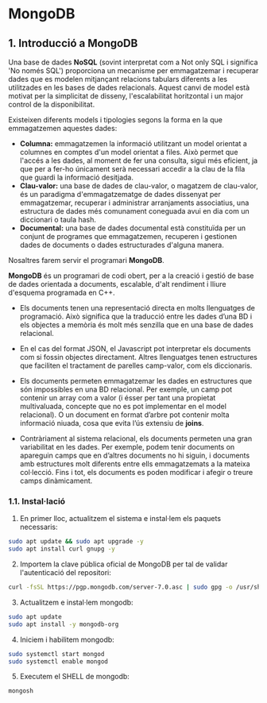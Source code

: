 # MongoDB

## 1. Introducció a MongoDB

Una base de dades **NoSQL** (sovint interpretat com a Not only SQL i significa 'No només SQL') proporciona un mecanisme per emmagatzemar i recuperar dades que es modelen mitjançant relacions tabulars diferents a les utilitzades en les bases de dades relacionals. Aquest canvi de model està motivat per la simplicitat de disseny, l'escalabilitat horitzontal i un major control de la disponibilitat. 

Existeixen diferents models i tipologies segons la forma en la que emmagatzemen aquestes dades: 

- **Columna:** emmagatzemen la informació utilitzant un model orientat a columnes en comptes d'un model orientat a files. Això permet que l'accés a les dades, al moment de fer una consulta, sigui més eficient, ja que per a fer-ho únicament serà necessari accedir a la clau de la fila que guardi la informació desitjada.
- **Clau-valor:** una base de dades de clau-valor, o magatzem de clau-valor, és un paradigma d'emmagatzematge de dades dissenyat per emmagatzemar, recuperar i administrar arranjaments associatius, una estructura de dades més comunament coneguada avui en dia com un diccionari o taula hash.
- **Documental:** una base de dades documental està constituïda per un conjunt de programes que emmagatzemen, recuperen i gestionen dades de documents o dades estructurades d'alguna manera.

Nosaltres farem servir el programari **MongoDB**. 

**MongoDB** és un programari de codi obert, per a la creació i gestió de base de dades orientada a documents, escalable, d'alt rendiment i lliure d'esquema programada en C++.

- Els documents tenen una representació directa en molts llenguatges de programació. Això significa que la traducció entre les dades d’una BD i els objectes a memòria és molt més senzilla que en una base de dades relacional.
- En el cas del format JSON, el Javascript pot interpretar els documents com si fossin objectes directament. Altres llenguatges tenen estructures que faciliten el tractament de parelles camp-valor, com els diccionaris.

- Els documents permeten emmagatzemar les dades en estructures que són
impossibles en una BD relacional. Per exemple, un camp pot contenir un
array com a valor (i ésser per tant una propietat multivaluada, concepte que
no es pot implementar en el model relacional). O un document en format d’arbre
pot contenir molta informació niuada, cosa que evita l’ús extensiu de **joins**.

- Contràriament al sistema relacional, els documents permeten una gran
variabilitat en les dades. Per exemple, podem tenir documents on apareguin
camps que en d’altres documents no hi siguin, i documents amb estructures
molt diferents entre ells emmagatzemats a la mateixa col·lecció. Fins i tot,
els documents es poden modificar i afegir o treure camps dinàmicament.

### 1.1. Instal·lació

1. En primer lloc, actualitzem el sistema e instal·lem els paquets necessaris:

```bash
sudo apt update && sudo apt upgrade -y
sudo apt install curl gnupg -y
```
2. Importem la clave pública oficial de MongoDB per tal de validar l'autenticació del repositori:
   
```bash
curl -fsSL https://pgp.mongodb.com/server-7.0.asc | sudo gpg -o /usr/share/keyrings/mongodb-server-7.0.gpg --dearmor
```
3. Actualitzem e instal·lem mongodb:

```bash
sudo apt update
sudo apt install -y mongodb-org
```

4. Iniciem i habilitem mongodb:

```bash
sudo systemctl start mongod
sudo systemctl enable mongod
```

5. Executem el SHELL de mongodb:

```bash
mongosh
```

